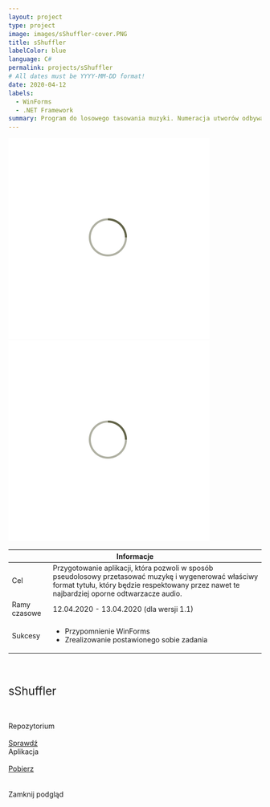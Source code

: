 ```yaml
---
layout: project
type: project
image: images/sShuffler-cover.PNG
title: sShuffler
labelColor: blue
language: C#
permalink: projects/sShuffler
# All dates must be YYYY-MM-DD format!
date: 2020-04-12
labels:
  - WinForms
  - .NET Framework
summary: Program do losowego tasowania muzyki. Numeracja utworów odbywa się w sposób respektowany przez odtwarzacze samochodowe.
---
```


<div class="ui centered grid">
  <div class="fourteen wide column clickable" onclick="showModalWithImage(this)">
    <img class="ui image img-center" src="../images/oval.svg" data-echo="../images/sShuffler-page-1.png">
  </div>
  <div class="fourteen wide column clickable" onclick="showModalWithImage(this)">
    <img class="ui image img-center" src="../images/oval.svg" data-echo="../images/sShuffler-page-2.png">
  </div>
</div>

<table class="ui celled striped tablet stackable table">
  <thead>
    <tr><th colspan="3">
      Informacje
    </th>
  </tr></thead>
  <tbody>
    <tr>
      <td>
        <i class="info circle icon"></i> Cel
      </td>
      <td class="justify-text font-balooChettan2">Przygotowanie aplikacji, która pozwoli w sposób pseudolosowy przetasować muzykę i wygenerować właściwy format tytułu, który będzie respektowany przez nawet te najbardziej oporne odtwarzacze audio.</td>
    </tr>
    <tr>
      <td class="collapsing">
        <i class="clock icon"></i> Ramy czasowe
      </td>
      <td class="font-balooChettan2">12.04.2020 - 13.04.2020 (dla wersji 1.1)</td>
    </tr>
    <tr>
      <td>
        <i class="star icon"></i> Sukcesy
      </td>
      <td class="font-balooChettan2">
        <ul>
          <li>Przypomnienie WinForms</li>
          <li>Zrealizowanie postawionego sobie zadania</li>          
        </ul>
      </td>
    </tr>
  </tbody>
</table>

<div class="ui placeholder segment">
  <div class="ui one column stackable center aligned grid">
    <p style="font-size: 160%; padding: 5% 0% 5% 0%;">sShuffler</p>
  </div>
  <div class="ui two column stackable center aligned grid">
    <div class="middle aligned row">
      <div class="column">
        <div class="ui icon header font-balooChettan2">
          <i class="github icon"></i>
          Repozytorium
        </div>
        <br>
        <a href="https://github.com/trolit/sShuffler" target="_blank">
        <div class="ui animated csharp button" onclick="this.blur();" tabindex="0">
          <div class="visible content font-balooChettan2">Sprawdź</div>
          <div class="hidden content">
            <i class="right arrow icon"></i>
          </div>
        </div>
        </a>
      </div>
      <div class="column">
        <div class="ui icon header font-balooChettan2">
          <i class="cloud download icon"></i>
          Aplikacja
        </div>
        <br>
        <a href="https://github.com/trolit/sShuffler/releases/download/v1.1/sShuffler_desktop.zip" target="_blank">
        <div class="ui animated csharp button" onclick="this.blur();" tabindex="0">
          <div class="visible content font-balooChettan2">Pobierz</div>
          <div class="hidden content">
            <i class="right arrow icon"></i>
          </div>
        </div>
        </a>
      </div>
    </div>
  </div>
</div>

<!-- Image Modal -->
<div class="tiny modal">
  <div class="image content">
    <div class="ui huge image">
      <img id="imgPlaceholder" src="">
    </div>
  </div>
  <br/>
  <div class="actions">
    <div class="ui csharp left labeled icon button">
      Zamknij podgląd
      <i class="file image icon"></i>
    </div>
  </div>
</div>